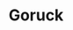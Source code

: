 ---
title: Goruck
crosslinks:
- EVERGOODS
- sewing
- metric_units
- Outlier
- AMAAggregator
- EmpireDidNothingWrong
- BostonTerrier
---
